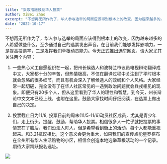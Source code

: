 ```yaml
---
title: "采取措施鼓励华人投票"
author: XiBei Zhao
excerpt: "不想再无所作为了，华人参与选举的局面应该得到根本上的改变，因为越来越多的人希望做些什么，至少通过自己的选票发出声音。在目前我们能够发挥影响力，一是提高投票率，二是发挥我们草根动员能力。今天正式推出选举网页，请大家尤其关注两个内容：一些热心义工自愿组织在一起，把州长候选人和波特兰市议员电视辩论翻译成中文。投票日前的周末、动员社区成员，尤其是青少年们，走上街头，提醒，鼓励，帮助华人投票。"
date: "2022-10-17"
---
```


不想再无所作为了，华人参与选举的局面应该得到根本上的改变，因为越来越多的人希望做些什么，至少通过自己的选票发出声音。在目前我们能够发挥影响力，一是提高投票率，二是发挥我们草根动员能力。今天正式推出[选举网页](https://pdxchinese.org/vote_matters/)，请大家尤其关注两个内容：

1) 一些热心义工自愿组织在一起，把州长候选人和波特兰市议员电视辩论翻译成中文，大家都十分的辛苦，但热情极高，不仅在翻译过程中关注到了平时根本就会忽略的很多细节，而且有机会深入了解候选人的政纲和个人风格。大家经常一起切磋，完全没有了在华人社区常见的一遇到政治问题就会兵戎相见的现象。即便只有20多个人，但从这里看到了华人的理性和智慧。到今天，州长辩论中文文本已经上线，也附在这里。鼓励大家找时间仔细阅读，在选票上做出自己的决定。

2) 投票截止日为11/8, 投票日前的周末(11/5-11/6)动员社区成员，尤其是青少年们，走上街头，提醒，鼓励，帮助华人投票。相信很多人一忙乎就把投票的事情忘在了脑后，我们没法人盯人，但是希望看到街上的活动，每个人都能重视起来。和3.21抗议相比，这个意义会更为重大，如果我们的宣传点能星罗棋布在全州所有华人生活购物的小区，相信会创造本地选举草根活动的一个记录。期待大家踊跃报名选址。

![](https://res.cloudinary.com/dhngj18do/image/upload/f_auto,q_auto/v1/images/activities/vote_matters)
